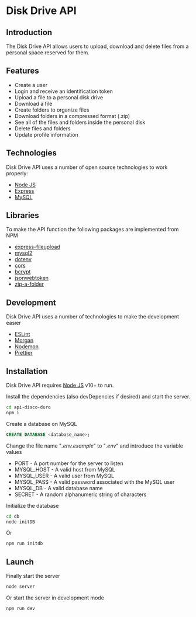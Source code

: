 # Disk Drive API

## Introduction

The Disk Drive API allows users to upload, download and delete files from a personal space reserved for them.

## Features

-   Create a user
-   Login and receive an identification token
-   Upload a file to a personal disk drive
-   Download a file
-   Create folders to organize files
-   Download folders in a compressed format (.zip)
-   See all of the files and folders inside the personal disk
-   Delete files and folders
-   Update profile information

## Technologies

Disk Drive API uses a number of open source technologies to work properly:

-   [Node JS](https://nodejs.org/en/)
-   [Express](http://expressjs.com/)
-   [MySQL](https://www.mysql.com/)

## Libraries

To make the API function the following packages are implemented from NPM

-   [express-fileupload](https://www.npmjs.com/package/express-fileupload)
-   [mysql2](https://www.npmjs.com/package/mysql2)
-   [dotenv](https://www.npmjs.com/package/dotenv)
-   [cors](https://www.npmjs.com/package/dotenv)
-   [bcrypt](https://www.npmjs.com/package/bcrypt)
-   [jsonwebtoken](https://www.npmjs.com/package/jsonwebtoken)
-   [zip-a-folder](https://www.npmjs.com/package/zip-a-folder)

## Development

Disk Drive API uses a number of technologies to make the development easier

-   [ESLint](https://eslint.org/)
-   [Morgan](https://github.com/expressjs/morgan)
-   [Nodemon](https://nodemon.io/)
-   [Prettier](https://prettier.io/)

## Installation

Disk Drive API requires [Node JS](https://nodejs.org/) v10+ to run.

Install the dependencies (also devDepencies if desired) and start the server.

```sh
cd api-disco-duro
npm i
```

Create a database on MySQL

```sql
CREATE DATABASE <database_name>;
```

Change the file name "_.env.example_" to "_.env_" and introduce the variable values

-   PORT - A port number for the server to listen
-   MYSQL_HOST - A valid host from MySQL
-   MYSQL_USER - A valid user from MySQL
-   MYSQL_PASS - A valid password associated with the MySQL user
-   MYSQL_DB - A valid database name
-   SECRET - A random alphanumeric string of characters

Initialize the database

```sh
cd db
node initDB
```

Or

```sh
npm run initdb
```

## Launch

Finally start the server

```sh
node server
```

Or start the server in development mode

```sh
npm run dev
```
